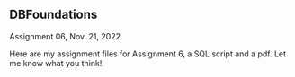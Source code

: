 ## DBFoundations
Assignment 06, Nov. 21, 2022

Here are my assignment files for Assignment 6, a SQL script and a pdf. Let me know what you think!
